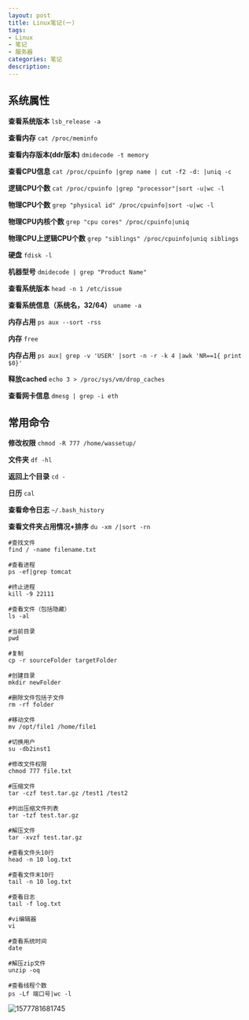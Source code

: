 ```yaml
---
layout: post
title: Linux笔记(一)
tags:
- Linux
- 笔记
- 服务器
categories: 笔记
description: 
---
```

## 系统属性

**查看系统版本** `lsb_release -a`

**查看内存** `cat /proc/meminfo`

**查看内存版本(ddr版本)** `dmidecode -t memory`

**查看CPU信息** `cat /proc/cpuinfo |grep name | cut -f2 -d: |uniq -c`

**逻辑CPU个数** `cat /proc/cpuinfo |grep "processor"|sort -u|wc -l`

**物理CPU个数** `grep "physical id" /proc/cpuinfo|sort -u|wc -l `

**物理CPU内核个数** `grep "cpu cores" /proc/cpuinfo|uniq`

**物理CPU上逻辑CPU个数** `grep "siblings" /proc/cpuinfo|uniq siblings`

**硬盘** `fdisk -l`

**机器型号** `dmidecode | grep "Product Name"`

**查看系统版本** `head -n 1 /etc/issue`

**查看系统信息（系统名，32/64）** `uname -a `

**内存占用** `ps aux --sort -rss`

**内存** `free`

**内存占用** `ps aux| grep -v 'USER' |sort -n -r -k 4 |awk 'NR==1{ print $0}'`

**释放cached** `echo 3 > /proc/sys/vm/drop_caches`

**查看网卡信息** `dmesg | grep -i eth`


## 常用命令

**修改权限** `chmod -R 777 /home/wassetup/`

**文件夹** `df -hl`

**返回上个目录** `cd -`

**日历** `cal`

**查看命令日志** `~/.bash_history`

**查看文件夹占用情况+排序** `du -xm /|sort -rn `

```shell
#查找文件
find / -name filename.txt

#查看进程
ps -ef|grep tomcat

#终止进程
kill -9 22111

#查看文件（包括隐藏）
ls -al

#当前目录
pwd

#复制
cp -r sourceFolder targetFolder

#创建目录
mkdir newFolder

#删除文件包括子文件
rm -rf folder

#移动文件
mv /opt/file1 /home/file1

#切换用户
su -db2inst1

#修改文件权限
chmod 777 file.txt

#压缩文件
tar -czf test.tar.gz /test1 /test2

#列出压缩文件列表
tar -tzf test.tar.gz

#解压文件
tar -xvzf test.tar.gz

#查看文件头10行
head -n 10 log.txt

#查看文件末10行
tail -n 10 log.txt

#查看日志
tail -f log.txt

#vi编辑器
vi

#查看系统时间
date

#解压zip文件
unzip -oq

#查看线程个数
ps -Lf 端口号|wc -l

```

![1577781681745](F:\github\rhino92.github.com\assets\blogimg\1577781681745.png)

